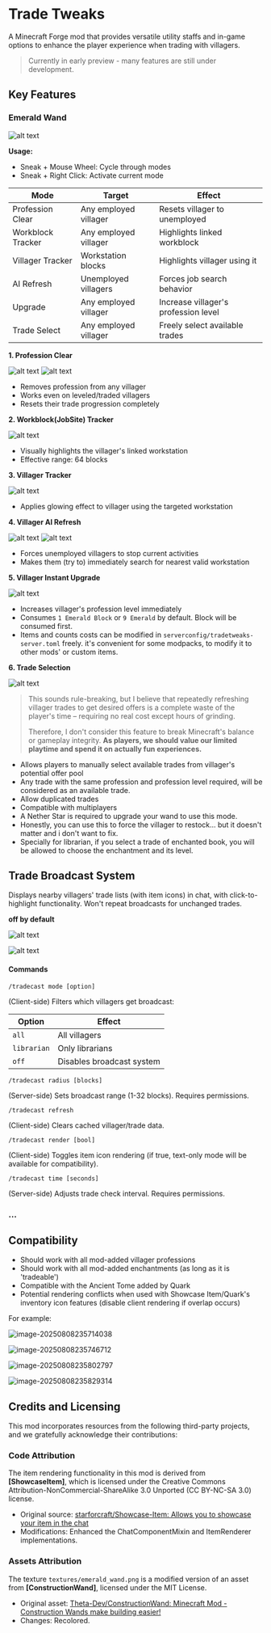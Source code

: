 # Trade Tweaks

A Minecraft Forge mod that provides versatile utility staffs and in-game options to enhance the player experience when trading with villagers.

> Currently in early preview - many features are still under development.

## Key Features

### Emerald Wand

![alt text](https://github.com/LostPatrol/TradeTweaks/blob/master/publish/assets/craft1.png?raw=true)

**Usage:**

*   Sneak + Mouse Wheel: Cycle through modes
*   Sneak + Right Click: Activate current mode

| Mode              | Target                | Effect                               |
| ----------------- | --------------------- | ------------------------------------ |
| Profession Clear  | Any employed villager | Resets villager to unemployed        |
| Workblock Tracker | Any employed villager | Highlights linked workblock          |
| Villager Tracker  | Workstation blocks    | Highlights villager using it         |
| AI Refresh        | Unemployed villagers  | Forces job search behavior           |
| Upgrade           | Any employed villager | Increase villager's profession level |
| Trade Select      | Any employed villager | Freely select available trades       |

**1\. Profession Clear**


![alt text](https://github.com/LostPatrol/TradeTweaks/blob/master/publish/assets/mode_reset_1.png?raw=true)
![alt text](https://github.com/LostPatrol/TradeTweaks/blob/master/publish/assets/mode_reset_2_en.png?raw=true)

*   Removes profession from any villager
*   Works even on leveled/traded villagers
*   Resets their trade progression completely

**2\. Workblock(JobSite) Tracker**

![alt text](https://github.com/LostPatrol/TradeTweaks/blob/master/publish/assets/mode_track_block_en.png?raw=true)

*   Visually highlights the villager's linked workstation
*   Effective range: 64 blocks

**3\. Villager Tracker**

![alt text](https://github.com/LostPatrol/TradeTweaks/blob/master/publish/assets/mode_track_villager_en.png?raw=true)

*   Applies glowing effect to villager using the targeted workstation

**4\. Villager AI Refresh**

![alt text](https://github.com/LostPatrol/TradeTweaks/blob/master/publish/assets/mode_refresh_1.png?raw=true)
![alt text](https://github.com/LostPatrol/TradeTweaks/blob/master/publish/assets/mode_refresh_2_en.png?raw=true)

*   Forces unemployed villagers to stop current activities
*   Makes them (try to) immediately search for nearest valid workstation





**5\. Villager Instant Upgrade**

![alt text](https://github.com/LostPatrol/TradeTweaks/blob/master/publish/assets/mode_upgrade_en.png?raw=true)

+ Increases villager's profession level immediately
+ Consumes `1 Emerald Block` or `9 Emerald` by default. Block will be consumed first.
+ Items and counts costs can be modified in `serverconfig/tradetweaks-server.toml` freely.  it's convenient for some modpacks, to modify it to other mods' or custom items.



**6\. Trade Selection**

![alt text](https://github.com/LostPatrol/TradeTweaks/blob/master/publish/assets/mode_select_en.png?raw=true)


> This sounds rule-breaking, but I believe that repeatedly refreshing villager trades to get desired offers is a complete waste of the player's time – requiring no real cost except hours of grinding. 
>
> Therefore, I don't consider this feature to break Minecraft's balance or gameplay integrity. **As players, we should value our limited playtime and spend it on actually fun experiences.**



+ Allows players to manually select available trades from villager's potential offer pool
+ Any trade with the same profession and profession level required, will be considered as an available trade.
+ Allow duplicated trades
+ Compatible with multiplayers
+ A Nether Star is required to upgrade your wand to use this mode.
+ Honestly, you can use this to force the villager to restock... but it doesn't matter and i don't want to fix.
+ Specially for librarian, if you select a trade of enchanted book, you will be allowed to choose the enchantment and its level.








## Trade Broadcast System

Displays nearby villagers' trade lists (with item icons) in chat, with click-to-highlight functionality. Won't repeat broadcasts for unchanged trades.

**off by default**

![alt text](https://github.com/LostPatrol/TradeTweaks/blob/master/publish/assets/tradecast_1_en.png?raw=true)

![alt text](https://github.com/LostPatrol/TradeTweaks/blob/master/publish/assets/tradecast_2_en.png?raw=true)

#### Commands

```
/tradecast mode [option]
```

(Client-side) Filters which villagers get broadcast:



| Option    |Effect                    |
| --------- |------------------------- |
| <code>all</code> |All villagers             |
| <code>librarian</code> |Only librarians           |
| <code>off</code> |Disables broadcast system |




```
/tradecast radius [blocks]
```


(Server-side) Sets broadcast range (1-32 blocks). Requires permissions.


```
/tradecast refresh
```

(Client-side) Clears cached villager/trade data.

```
/tradecast render [bool]
```

(Client-side) Toggles item icon rendering (if true, text-only mode will be available for compatibility).



```
/tradecast time [seconds]
```

(Server-side) Adjusts trade check interval. Requires permissions.

### …

## Compatibility

*   Should work with all mod-added villager professions
*   Should work with all mod-added enchantments (as long as it is 'tradeable')
*   Compatible with the Ancient Tome added by Quark
*   Potential rendering conflicts when used with Showcase Item/Quark's inventory icon features (disable client rendering if overlap occurs)

For example:

![image-20250808235714038](D:\IDEA\projects\1.20.1TradeTweaks\publish\assets\image-20250808235714038.png)



![image-20250808235746712](D:\IDEA\projects\1.20.1TradeTweaks\publish\assets\image-20250808235746712.png)



![image-20250808235802797](D:\IDEA\projects\1.20.1TradeTweaks\publish\assets\image-20250808235802797.png)



![image-20250808235829314](D:\IDEA\projects\1.20.1TradeTweaks\publish\assets\image-20250808235829314.png)



## Credits and Licensing

This mod incorporates resources from the following third-party projects, and we gratefully acknowledge their contributions:

### Code Attribution

The item rendering functionality in this mod is derived from **\[ShowcaseItem\]**, which is licensed under the Creative Commons Attribution-NonCommercial-ShareAlike 3.0 Unported (CC BY-NC-SA 3.0) license.

*   Original source: [starforcraft/Showcase-Item: Allows you to showcase your item in the chat](https://github.com/starforcraft/Showcase-Item)
*   Modifications: Enhanced the ChatComponentMixin and ItemRenderer implementations.

### Assets Attribution

The texture `textures/emerald_wand.png` is a modified version of an asset from **\[ConstructionWand\]**, licensed under the MIT License.

*   Original asset: [Theta-Dev/ConstructionWand: Minecraft Mod - Construction Wands make building easier!](https://github.com/Theta-Dev/ConstructionWand)
*   Changes: Recolored.